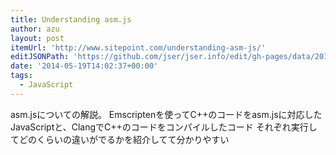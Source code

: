 ```yaml
---
title: Understanding asm.js
author: azu
layout: post
itemUrl: 'http://www.sitepoint.com/understanding-asm-js/'
editJSONPath: 'https://github.com/jser/jser.info/edit/gh-pages/data/2014/05/index.json'
date: '2014-05-19T14:02:37+00:00'
tags:
  - JavaScript
---
```

asm.jsについての解説。
Emscriptenを使ってC++のコードをasm.jsに対応したJavaScriptと、ClangでC++のコードをコンパイルしたコード それぞれ実行してどのくらいの違いがでるかを紹介してて分かりやすい
